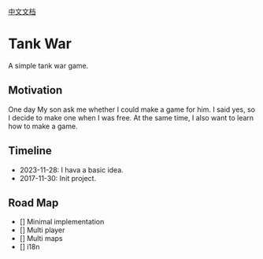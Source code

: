 [中文文档](README_zh.md)

# Tank War

A simple tank war game.

## Motivation

One day My son ask me whether I could make a game for him. I said yes, so I decide to make one when I was free. At the same time, I also want to learn how to make a game.

## Timeline

- 2023-11-28: I hava a basic idea.
- 2017-11-30: Init project.

## Road Map

- [] Minimal implementation
- [] Multi player
- [] Multi maps
- [] i18n
